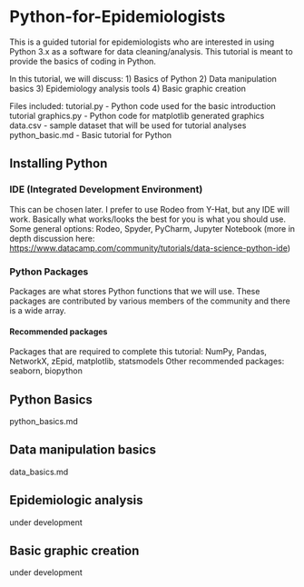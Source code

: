 # Python-for-Epidemiologists
This is a guided tutorial for epidemiologists who are interested in using Python 3.x as a software for data cleaning/analysis. This tutorial is meant to provide the basics of coding in Python.

In this tutorial, we will discuss: 
    1) Basics of Python 
    2) Data manipulation basics
    3) Epidemiology analysis tools
    4) Basic graphic creation

Files included:
    tutorial.py     - Python code used for the basic introduction tutorial
    graphics.py     - Python code for matplotlib generated graphics
    data.csv        - sample dataset that will be used for tutorial analyses
    python_basic.md - Basic tutorial for Python

## Installing Python

### IDE (Integrated Development Environment)
This can be chosen later. I prefer to use Rodeo from Y-Hat, but any IDE will work. Basically what works/looks the best for you is what you should use. Some general options: Rodeo, Spyder, PyCharm, Jupyter Notebook (more in depth discussion here: https://www.datacamp.com/community/tutorials/data-science-python-ide)

### Python Packages
Packages are what stores Python functions that we will use. These packages are contributed by various members of the community and there is a wide array. 
#### Recommended packages
Packages that are required to complete this tutorial: NumPy, Pandas, NetworkX, zEpid, matplotlib, statsmodels
Other recommended packages: seaborn, biopython

## Python Basics
python_basics.md
## Data manipulation basics
data_basics.md
## Epidemiologic analysis
under development
## Basic graphic creation
under development
